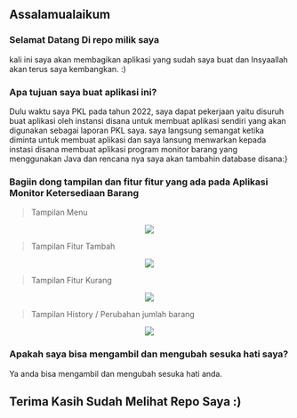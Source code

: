 ## Assalamualaikum
### Selamat Datang Di repo milik saya
kali ini saya akan membagikan aplikasi yang sudah saya buat dan Insyaallah akan terus saya kembangkan. :)

### Apa tujuan saya buat aplikasi ini?
Dulu waktu saya PKL pada tahun 2022, saya dapat pekerjaan yaitu disuruh buat aplikasi oleh instansi disana untuk membuat aplikasi sendiri yang akan digunakan sebagai laporan PKL saya. saya langsung semangat ketika diminta untuk membuat aplikasi dan saya lansung menwarkan kepada instasi disana membuat aplikasi program monitor barang yang menggunakan Java dan rencana nya saya akan tambahin database disana:}

### Bagiin dong tampilan dan fitur fitur yang ada pada Aplikasi Monitor Ketersediaan Barang
> Tampilan Menu 
<p align = "center">
<img src = https://user-images.githubusercontent.com/75376635/164836228-08b17eaa-85da-43eb-8cac-31c82e50c394.jpg>
<p>


> Tampilan Fitur Tambah
<p align = "center">
<img src = https://user-images.githubusercontent.com/75376635/164836391-00a1aa8c-013c-44cd-9752-df073b361c3d.jpg>
<p>


> Tampilan Fitur Kurang
<p align = "center">
<img src = https://user-images.githubusercontent.com/75376635/164836481-7458499b-8ae6-43d5-bc1c-4b0d48ad766e.jpg>
<p>
  
  
> Tampilan History / Perubahan jumlah barang
<p align = "center">
<img src = https://user-images.githubusercontent.com/75376635/164836516-af72fbb1-dea0-47c2-81c1-af6bb096abd1.jpg>
<p>
  
  
### Apakah saya bisa mengambil dan mengubah sesuka hati saya?
Ya anda bisa mengambil dan mengubah sesuka hati anda.

## Terima Kasih Sudah Melihat Repo Saya :)
